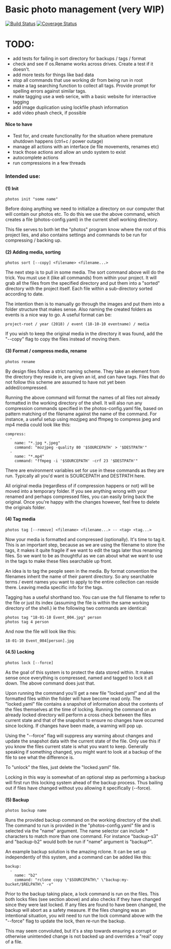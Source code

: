 # Basic photo management (very WIP)

[![Build Status](https://travis-ci.org/internetimagery/photos.svg?branch=master)](https://travis-ci.org/internetimagery/photos) [![Coverage Status](https://coveralls.io/repos/github/internetimagery/photos/badge.svg?branch=master)](https://coveralls.io/github/internetimagery/photos?branch=master)

# TODO:

- add tests for failing in sort directory for backups / tags / format
- check and see if os.Rename works across drives. Create a test if it doesn't.
- add more tests for things like bad data
- stop all commands that use working dir from being run in root
- make a tag searching function to collect all tags. Provide prompt for spelling errors against similar tags.
- make tagging use a web serice, with a basic website for interractive tagging
- add image duplication using lockfile phash information
- add video phash check, if possible

#### Nice to have
- Test for, and create functionality for the situation where premature shutdown happens (ctrl+c / power outage)
- manage all actions with an interface (ie file movements, renames etc)
- track those actions and allow an undo system to exist
- autocomplete actions
- run compressions in a few threads

### Intended use:

#### (1) Init

```
photos init "some name"
```

Before doing anything we need to initialize a directory on our computer that will contain our photos etc. To do this we use the above command, which creates a file (photos-config.yaml) in the current shell working directory.

This file serves to both let the "photos" program know where the root of this project lies, and also contains settings and commands to be run for compressing / backing up.

#### (2) Adding media, sorting

```
photos sort [--copy] <filename> <filename...>
```

The next step is to pull in some media. The sort command above will do the trick. You must use it (like all commands) from within your project. It will grab all the files from the specified directory and put them into a "sorted" directory with the project itself. Each file within a sub-directory sorted according to date.

The intention then is to manually go through the images and put them into a folder structure that makes sense. Also naming the created folders as events is a nice way to go. A useful format can be:

```
project-root / year (2018) / event (18-10-10 eventname) / media
```

If you wish to keep the original media in the directory it was found, add the "--copy" flag to copy the files instead of moving them.


#### (3) Format / compress media, rename

```
photos rename
```

By design files follow a strict naming scheme. They take an element from the directory they reside in, are given an id, and can have tags. Files that do not follow this scheme are assumed to have not yet been added/compressed.

Running the above command will format the names of all files not already formatted in the working directory of the shell. It will also run any compression commands specified in the photos-config.yaml file, based on pattern matching of the filename against the name of the command. For instance, a useful setup using mozjpeg and ffmpeg to compress jpeg and mp4 media could look like this:

```
compress:
  -
    name: "*.jpg *.jpeg"
    command: "mozjpeg -quality 80 '$SOURCEPATH' > '$DESTPATH'"
  -
    name: "*.mp4"
    command: "ffmpeg -i '$SOURCEPATH' -crf 23 '$DESTPATH'"
```

There are environment variables set for use in these commands as they are run. Typically all you'd want is SOURCEPATH and DESTPATH here.

All original media (regardless of if compression happens or not) will be moved into a temporary folder. If you see anything wrong with your renamed and perhaps compressed files, you can easily bring back the original. Once you're happy with the changes however, feel free to delete the originals folder.

#### (4) Tag media

```
photos tag [--remove] <filename> <filename...> -- <tag> <tag...>
```

Now your media is formatted and compressed (optionally). It's time to tag it. This is an important step, because as we are using the filename to store the tags, it makes it quite fragile if we want to edit the tags later thus renaming files. So we want to be as thoughtful as we can about what we want to use in the tags to make these files searchable up front.

An idea is to tag the people seen in the media.
By format convention the filenames inherit the name of their parent directory. So any searchable terms / event names you want to apply to the entire collection can reside there. Leaving media specific info for the tags.

Tagging has a useful shorthand too. You can use the full filename to refer to the file or just its index (assuming the file is within the same working directory of the shell.) ie the following two commands are identical:

```
photos tag "18-01-10 Event_004.jpg" person
photos tag 4 person
```

And now the file will look like this:

```
18-01-10 Event_004[person].jpg
```

#### (4.5) Locking

```
photos lock [--force]
```

As the goal of this system is to protect the data stored within. It makes sense once everything is compressed, named and tagged to lock it all down. The above command does just that.

Upon running the command you'll get a new file "locked.yaml" and all the formatted files within the folder will have become read only. The "locked.yaml" file contains a snapshot of information about the contents of the files themselves at the time of locking.
Running the command on an already locked directory will perform a cross check between the files current state and that of the snapshot to ensure no changes have occurred since locking. If changes have been made, a warning will pop up.

Using the "--force" flag will suppress any warning about changes and update the snapshot data with the current state of the file. Only use this if you know the files current state is what you want to keep. Generally speaking if something changed, you might want to look at a backup of the file to see what the difference is.

To "unlock" the files, just delete the "locked.yaml" file.

Locking in this way is somewhat of an optional step as performing a backup will first run this locking system ahead of the backup process. Thus bailing out if files have changed without you allowing it specifically (--force).

#### (5) Backup

```
photos backup name
```

Runs the provided backup command on the working directory of the shell. The command to run is provided in the "photos-config.yaml" file and is selected via the "name" argument. The name selector can include * characters to match more than one command. For instance "backup-s3" and "backup-b2" would both be run if "name" argument is "backup*".

An example backup solution is the amazing rclone. It can be set up independently of this system, and a command can be added like this:

```
backup:
  -
    name: "b2"
    command: "rclone copy \"$SOURCEPATH\" \"backup:my-bucket/$RELPATH\" -v"
```

Prior to the backup taking place, a lock command is run on the files. This both locks files (see section above) and also checks if they have changed since they were last locked. If any files are found to have been changed, the backup will abort as a safety measure. If the files changing was an intentional situation, you will need to run the lock command above with the "--force" flag to update the lock, then re-run the backup.

This may seem convoluted, but it's a step towards ensuring a corrupt or otherwise unintended change is not backed up and overrides a "real" copy of a file.

